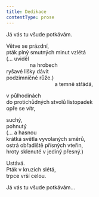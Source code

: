 ```yaml
---
title: Dedikace
contentType: prose
---
```


Já vás tu všude potkávám.

Větve se prázdní,  
pták plný smutných minut vzlétá  
(… uviděl  
                na hrobech  
ryšavé lišky dávit  
podzimničné růže.)  
                                 a temně střádá,

v půlhodinách  
do protichůdných stvolů listopadek  
opře se vítr,

suchý,  
pohnutý  
(… a hasnou  
krátká světla vyvolaných směrů,  
ostrá obřadiště přísných vteřin,  
hroty sklenuté v jediný přesný.)

Ustává.  
Pták v kruzích slétá,  
trpce vrší celou.

Já vás tu všude potkávám…
